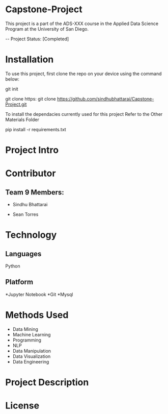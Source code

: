 # Capstone-Project

This project is a part of the ADS-XXX course in the Applied Data Science Program at the University of San Diego. 

-- Project Status: [Completed]


# Installation

To use this project, first clone the repo on your device using the command below:

git init

git clone https: git clone https://github.com/sindhubhattarai/Capstone-Project.git

To install the dependacies currently used for this project 
Refer to the Other Materials Folder

pip install -r requirements.txt

# Project Intro



# Contributor

## Team 9 Members:

* Sindhu Bhattarai

* Sean Torres

# Technology
## Languages
Python
## Platform

*Jupyter Notebook
*Git
*Mysql

# Methods Used

*	Data Mining 
*	Machine Learning
*	Programming 
*	NLP
*	Data Manipulation
*	Data Visualization
*	Data Engineering







# Project Description


# License


